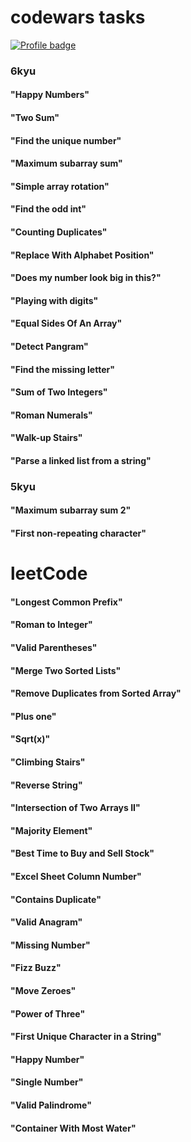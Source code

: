 # codewars tasks

[![Profile badge](https://www.codewars.com/users/RomanKostyrin/badges/large)](https://www.codewars.com/users/RomanKostyrin)

### 6kyu

#### "Happy Numbers"

#### "Two Sum"

#### "Find the unique number"

#### "Maximum subarray sum"

#### "Simple array rotation"

#### "Find the odd int"

#### "Counting Duplicates"

#### "Replace With Alphabet Position"

#### "Does my number look big in this?"

#### "Playing with digits"

#### "Equal Sides Of An Array"

#### "Detect Pangram"

#### "Find the missing letter"

#### "Sum of Two Integers"

#### "Roman Numerals"

#### "Walk-up Stairs"

#### "Parse a linked list from a string"

### 5kyu

#### "Maximum subarray sum 2"

#### "First non-repeating character"

# leetCode

#### "Longest Common Prefix"

#### "Roman to Integer"

#### "Valid Parentheses"

#### "Merge Two Sorted Lists"

#### "Remove Duplicates from Sorted Array"

#### "Plus one"

#### "Sqrt(x)"

#### "Climbing Stairs"

#### "Reverse String"

#### "Intersection of Two Arrays II"

#### "Majority Element"

#### "Best Time to Buy and Sell Stock"

#### "Excel Sheet Column Number"

#### "Contains Duplicate"

#### "Valid Anagram"

#### "Missing Number"

#### "Fizz Buzz"

#### "Move Zeroes"

#### "Power of Three"

#### "First Unique Character in a String"

#### "Happy Number"

#### "Single Number"

#### "Valid Palindrome"

#### "Container With Most Water"
